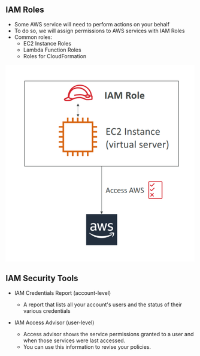 ## IAM Roles

- Some AWS service will need to perform actions on your behalf
- To do so, we will assign permissions to AWS services with IAM Roles
- Common roles:
  + EC2 Instance Roles
  + Lambda Function Roles
  + Roles for CloudFormation

![img.png](../images/iam/img8.png)

## IAM Security Tools
- IAM Credentials Report (account-level)
  + A report that lists all your account's users and the status of their various
    credentials

- IAM Access Advisor (user-level)
  + Access advisor shows the service permissions granted to a user and when those
    services were last accessed.
  + You can use this information to revise your policies.